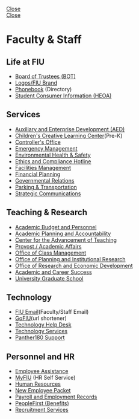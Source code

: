 [ Close ](https://www.fiu.edu/information-for/faculty-staff.html)  
[Close ](https://www.fiu.edu/information-for/faculty-staff.html)
# Faculty & Staff
## Life at FIU
  * [Board of Trustees (BOT)](http://bot.fiu.edu/)
  * [Logos/FIU Brand](http://brand.fiu.edu/)
  * [Phonebook](https://phonebook.fiu.edu) (Directory)
  * [Student Consumer Information (HEOA)](https://www.fiu.edu/about/student-consumer-information/index.html)


## Services
  * [Auxiliary and Enterprise Development (AED)](http://aed.fiu.edu/)
  * [Children's Creative Learning Center](http://children.fiu.edu/)(Pre-K)
  * [Controller's Office](https://controller.fiu.edu/)
  * [Emergency Management](http://dem.fiu.edu/)
  * [Environmental Health & Safety](http://ehs.fiu.edu/)
  * [Ethics and Compliance Hotline](http://www.convercent.com/report)
  * [Facilities Management](http://facilities.fiu.edu/)
  * [Financial Planning](https://finance.fiu.edu/)
  * [Governmental Relations](http://government.fiu.edu/)
  * [Parking & Transportation](https://parking.fiu.edu/)
  * [Strategic Communications](https://stratcomm.fiu.edu/)


## Teaching & Research
  * [Academic Budget and Personnel](http://academic.fiu.edu/budget_personnel.html)
  * [Academic Planning and Accountability](https://apa.fiu.edu/)
  * [Center for the Advancement of Teaching](http://undergrad.fiu.edu/cat/)
  * [Provost / Academic Affairs](http://academic.fiu.edu/)
  * [Office of Class Management](http://classroom.fiu.edu/)
  * [Office of Planning and Institutional Research](http://opir.fiu.edu/)
  * [Office of Research and Economic Development](http://research.fiu.edu/)
  * [Academic and Career Success](https://acs.fiu.edu/)
  * [University Graduate School](https://gradschool.fiu.edu/)


## Technology
  * [FIU Email](http://mail.fiu.edu/)(Faculty/Staff Email)
  * [GoFIU](http://go.fiu.edu/)(url shortener)
  * [Technology Help Desk](https://fiu.service-now.com/sp)
  * [Technology Services](https://it.fiu.edu/)
  * [Panther180 Support](https://panther180.fiu.edu/)


## Personnel and HR
  * [Employee Assistance](https://hr.fiu.edu/employees-affiliates/assistance-wellness/)
  * [MyFIU](https://my.fiu.edu/) (HR Self Service)
  * [Human Resources](https://hr.fiu.edu/)
  * [New Employee Packet](https://hr.fiu.edu/employees-affiliates/new-employee/)
  * [Payroll and Employment Records](https://hr.fiu.edu/employees-affiliates/payroll-compensation/)
  * [PeopleFirst (Benefits)](https://peoplefirst.myflorida.com/)
  * [Recruitment Services](https://hr.fiu.edu/leadership/recruitment-onboarding/)


